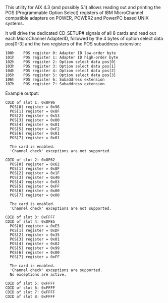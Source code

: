 This utility for AIX 4.3 (and possibly 5.1) allows reading out and printing the POS (Programmable Option Select) registers of IBM MicroChannel compatible adapters on POWER, POWER2 and PowerPC based UNIX systems.

It will drive the dedicated CD_SETUP# signals of all 8 cards and read out each MicroChannel AdapterID, followed by the 4 bytes of option select data pos[0-3] and the two registers of the POS subaddress extension:

```
100h	POS register 0: Adapter ID low-order byte
101h	POS register 1: Adapter ID high-order byte
102h	POS register 2: Option select data pos[0]
103h	POS register 3: Option select data pos[1]
104h	POS register 4: Option select data pos[2]
105h	POS register 5: Option select data pos[3]
106h	POS register 6: Subaddress extension
107h	POS register 7: Subaddress extension
```

Example output:

```
CDID of slot 1: 0x8F96
  POS[0] register = 0x96
  POS[1] register = 0x8F
  POS[2] register = 0x53
  POS[3] register = 0x00
  POS[4] register = 0x01
  POS[5] register = 0xF2
  POS[6] register = 0x01
  POS[7] register = 0x01

  The card is enabled.
  'Channel check' exceptions are not supported.

CDID of slot 2: 0x8F62
  POS[0] register = 0x62
  POS[1] register = 0x8F
  POS[2] register = 0x1F
  POS[3] register = 0x40
  POS[4] register = 0x03
  POS[5] register = 0xFF
  POS[6] register = 0x00
  POS[7] register = 0x00

  The card is enabled.
  'Channel check' exceptions are not supported.

CDID of slot 3: 0xFFFF
CDID of slot 4: 0xDFE5
  POS[0] register = 0xE5
  POS[1] register = 0xDF
  POS[2] register = 0x35
  POS[3] register = 0x01
  POS[4] register = 0x02
  POS[5] register = 0x99
  POS[6] register = 0x00
  POS[7] register = 0xFF

  The card is enabled.
  'Channel check' exceptions are supported.
  No exceptions are active.

CDID of slot 5: 0xFFFF
CDID of slot 6: 0xFFFF
CDID of slot 7: 0xFFFF
CDID of slot 8: 0xFFFF
```